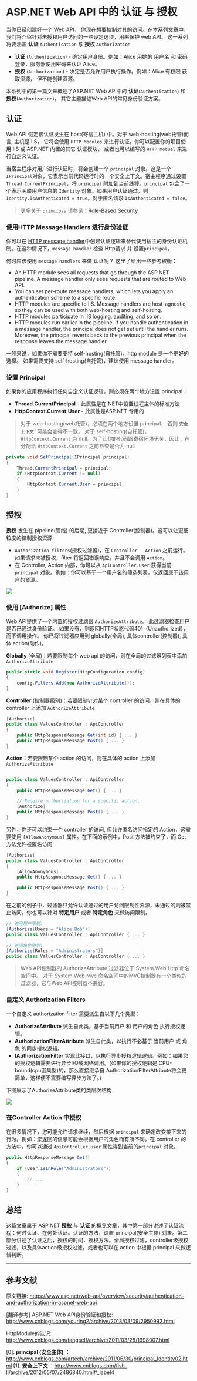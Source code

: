 # ASP.NET Web API 中的 认证 与 授权

当你已经创建好一个 Web API， 你现在想要控制对其的访问。在本系列文章中，我们将介绍针对未授权用户访问的一些设定选项，用来保护 web API。 这一系列将要涵盖 **认证** `Authentication` 与 **授权** `Authorization`

- **认证** (`Authentication`) - 确定用户身份。例如：Alice 用她的 用户名 和 密码 登录，服务器使用密码来认证 Alice。
- **授权** (`Authorization`) - 决定是否允许用户执行操作。例如：Alice 有权限 获取资源， 但不能创建资源。

本系列中的第一篇文章概述了ASP.NET Web API中的 **认证**(`Authentication`) 和 **授权**(`Authorization`)。 其它主题描述Web API的常见身份验证方案。

## 认证
Web API 假定该认证发生在 host(寄宿主机) 中。对于 web-hosting(web托管)而言, 主机是 IIS， 它将会使用 `HTTP Modules` 来进行认证。你可以配置你的项目使用 IIS 或 ASP.NET 内置的其它 认证模块， 或者也可以编写的 `HTTP moduel` 来进行自定义认证。

当宿主程序对用户进行认证时，将会创建一个 `principal` 对象。这是一个 `IPrincipal`对象，它表示当前代码运行时的一个安全上下文。宿主程序通过设置 `Thread.CurrentPrincipal`，将 `principal` 附加到当前线程。`principal` 包含了一个表示关联用户信息的 `Identity` 对象。如果用户认证通过，则 `Identity.IsAuthenticated = true`。对于匿名请求 `IsAuthenticated = false`。
> 更多关于 `principas` 请参见：[Role-Based Security](http://msdn.microsoft.com/en-us/library/shz8h065.aspx)

### 使用HTTP Message Handlers 进行身份验证
你可以在 [HTTP message handler](https://www.asp.net/web-api/overview/working-with-http/http-message-handlers)中创建认证逻辑来替代使用宿主的身份认证机制。在这种情况下，`message handler` 检查 Http请求 并 设置`principal`。

何时应该使用 `message handlers` 来做 认证呢？ 这里了给出一些参考权衡：

- An HTTP module sees all requests that go through the ASP.NET pipeline. A message handler only sees requests that are routed to Web API.
- You can set per-route message handlers, which lets you apply an authentication scheme to a specific route.
- HTTP modules are specific to IIS. Message handlers are host-agnostic, so they can be used with both web-hosting and self-hosting.
- HTTP modules participate in IIS logging, auditing, and so on.
- HTTP modules run earlier in the pipeline. If you handle authentication in a message handler, the principal does not get set until the handler runs. Moreover, the principal reverts back to the previous principal when the response leaves the message handler.

一般来说，如果你不需要支持 self-hosting(自托管)，http module 是一个更好的选择。 如果需要支持 self-hosting(自托管)，建议使用 message handler。


### 设置 Principal

如果你的应用程序执行任何自定义认证逻辑，则必须在两个地方设置 principal：

- **Thread.CurrentPrincipal** - 此属性是在.NET中设置线程主体的标准方法
- **HttpContext.Current.User** - 此属性是ASP.NET 专用的

> 对于 web-hosting(web托管)，必须在两个地方设置 principal， 否则 **`安全上下文`**$^1$ 可能会变得不一致。 对于 self-hosting(自托管)，`HttpContext.Current` 为 null。为了让你的代码跟寄宿环境无关，因此，在分配给 `HttpContext.Current` 之前检查是否为 null

```csharp
private void SetPrincipal(IPrincipal principal)
{
    Thread.CurrentPrincipal = principal;
    if (HttpContext.Current != null)
    {
        HttpContext.Current.User = principal;
    }
}
```

## 授权

**授权** 发生在 pipeline(管线) 的后期, 更接近于 Controller(控制器)。这可以让更细粒度的控制授权资源.

- `Authorization filters`(授权过滤器)，在 `Controller - Action` 之前运行。 如果请求未被授权，filter 将返回错误响应，并且不会调用 `Action`。
- 在 Controller, Action 内部，你可以从 `ApiController.User` 获得当前 `principal` 对象。例如：你可以基于一个用户名的筛选列表，仅返回属于该用户的资源。

![](https://media-www-asp.azureedge.net/media/3994461/webapi_auth01.png)


### 使用 [Authorize] 属性
Web API提供了一个内置的授权过滤器 `AuthorizeAttribute`。 此过滤器检查用户是否已通过身份验证。 如果没有，则返回HTTP状态代码401（Unauthorized），而不调用操作。
你已将过滤器应用到 globally(全局), 具体controller(控制器), 具体 action(动作)。

**Globally** (全局)：若要限制每个 web api 的访问，则在全局的过滤器列表中添加 `AuthorizeAttribute`

```csharp
public static void Register(HttpConfiguration config)
{
    config.Filters.Add(new AuthorizeAttribute());
}
```

**Controller** (控制器级别)：若要限制针对某个 controller 的访问，则在具体的 controller 上添加 `AuthorizeAttribute`

```csharp
[Authorize]
public class ValuesController : ApiController
{
    public HttpResponseMessage Get(int id) { ... }
    public HttpResponseMessage Post() { ... }
}
```

**Action**：若要限制某个 action 的访问，则在具体的 action 上添加 `AuthorizeAttribute`

```csharp

public class ValuesController : ApiController
{
    public HttpResponseMessage Get() { ... }

    // Require authorization for a specific action.
    [Authorize]
    public HttpResponseMessage Post() { ... }
}
```

另外，你还可以约束一个 controller 的访问, 但允许匿名访问指定的 Action，这需要使用 `[AllowAnonymous]` 属性。在下面的示例中，Post 方法被约束了，而 Get 方法允许被匿名访问：

```csharp
[Authorize]
public class ValuesController : ApiController
{
    [AllowAnonymous]
    public HttpResponseMessage Get() { ... }

    public HttpResponseMessage Post() { ... }
}
```

在之前的例子中，过滤器只允许认证通过的用户访问限制性资源，未通过的则被禁止访问。你也可以针对 **特定用户** 或者 **特定角色** 来做访问限制。

```csharp
// 访问用户限制:
[Authorize(Users = "Alice,Bob")]
public class ValuesController : ApiController { ... }
   
// 访问角色限制:
[Authorize(Roles = "Administrators")]
public class ValuesController : ApiController { ... }
```

> Web API控制器的 AuthorizeAttribute 过滤器位于 System.Web.Http 命名空间中。 对于 System.Web.Mvc 命名空间中的MVC控制器有一个类似的过滤器，它与Web API控制器不兼容。

### 自定义 Authorization Filters

一个自定义 authorization filter 需要派生自以下几个类型：

- **AuthorizeAttribute**  派生自此类，基于当前用户 和 用户的角色 执行授权逻辑。
- **AuthorizationFilterAttribute** 派生自此类，以执行不必基于 当前用户 或 角色 的同步授权逻辑。
- **IAuthorizationFilter** 实现此接口，以执行异步授权逻辑逻辑。例如：如果您的授权逻辑需要进行异步I/O或网络调用。(如果你的授权逻辑是 CPU-bound(cpu密集型)的，那么直接继承自 AuthorizationFilterAttribute将会更简单，这样便不需要编写异步方法了。)

下图展示了AuthorizeAttribute类的类层次结构

![](https://media-www-asp.azureedge.net/media/3994467/webapi_auth02.png)

### 在Controller Action 中授权

在很多情况下，您可能允许请求继续，然后根据 `principal` 来确定改变接下来的行为。例如：您返回的信息可能会根据用户的角色而有所不同。在 controller 的方法中，你可以通过 `ApiController.user` 属性得到当前的`principal` 对象。

```csharp
public HttpResponseMessage Get()
{
    if (User.IsInRole("Administrators"))
    {
        // ...
    }
}
```


## 总结
这篇文章属于 ASP.NET **授权** 与 **认证** 的概览文章，其中第一部分讲述了认证流程：何时认证、在何处认证。认证的方法，设置 principal(安全主体) 对象。第二部分讲述了认证之后，授权的时间，授权方法。全局授权过滤，controller级授权过滤，以及具体action级授权过滤，或者也可以在 action 中根据 principal 来做逻辑判断。

-------------------

## 参考文献

原文链接: https://www.asp.net/web-api/overview/security/authentication-and-authorization-in-aspnet-web-api

[翻译参考] ASP.NET Web API身份验证和授权: http://www.cnblogs.com/youring2/archive/2013/03/09/2950992.html

HttpModule的认识: http://www.cnblogs.com/tangself/archive/2011/03/28/1998007.html

[0]. **principal (安全主体)** ：http://www.cnblogs.com/artech/archive/2011/06/30/principal_Identity02.html
[1]. **安全上下文** ：http://www.cnblogs.com/fish-li/archive/2012/05/07/2486840.html#_label4





